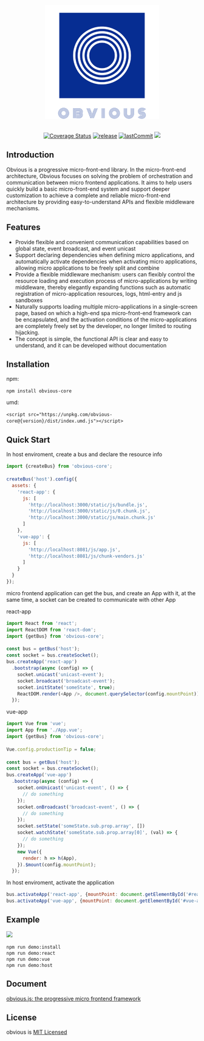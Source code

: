 <div align="center">
  <img width=300 height=300 src="docs/_media/logo_transparent.svg" />
  <br><br>

  [![Coverage Status](https://coveralls.io/repos/github/ObviousJs/obvious-core/badge.svg?branch=master)](https://coveralls.io/github/ObviousJs/obvious-core?branch=master) [![release](https://img.shields.io/github/release/ObviousJs/obvious-core.svg)](https://github.com/ObviousJs/obvious-core/releases) [![lastCommit](https://img.shields.io/github/last-commit/ObviousJs/obvious-core)](https://github.com/ObviousJs/obvious-core/commits/master) [![](https://img.shields.io/badge/document-%E7%AE%80%E4%BD%93%E4%B8%AD%E6%96%87-brightgreen)](https://github.com/ObviousJs/obvious-core/blob/master/README.zh.md)
</div>

## Introduction
Obvious is a progressive micro-front-end library. In the micro-front-end architecture, Obvious focuses on solving the  problem of orchestration and communication between micro frontend applications. It aims to help users quickly build a basic micro-front-end system and support deeper customization to achieve a complete and reliable micro-front-end architecture by providing easy-to-understand APIs and flexible middleware mechanisms.

## Features
- Provide flexible and convenient communication capabilities based on global state, event broadcast, and event unicast
- Support declaring dependencies when defining micro applications, and automatically activate dependencies when activating micro applications, allowing micro applications to be freely split and combine
- Provide a flexible middleware mechanism: users can flexibly control the resource loading and execution process of micro-applications by writing middleware, thereby elegantly expanding functions such as automatic registration of micro-application resources, logs, html-entry and js sandboxes
- Naturally supports loading multiple micro-applications in a single-screen page, based on which a high-end spa micro-front-end framework can be encapsulated, and the activation conditions of the micro-applications are completely freely set by the developer, no longer limited to routing hijacking.
- The concept is simple, the functional API is clear and easy to understand, and it can be developed without documentation

## Installation
npm: 

`npm install obvious-core`

umd:

`<script src="https://unpkg.com/obvious-core@{version}/dist/index.umd.js"></script>`

## Quick Start

In host enviroment, create a bus and declare the resource info
```js
import {createBus} from 'obvious-core';

createBus('host').config({
  assets: {
    'react-app': {
      js: [
        'http://localhost:3000/static/js/bundle.js',
        'http://localhost:3000/static/js/0.chunk.js',
        'http://localhost:3000/static/js/main.chunk.js'
      ]
    },
    'vue-app': {
      js: [
        'http://localhost:8081/js/app.js',
        'http://localhost:8081/js/chunk-vendors.js'
      ]
    }
  }
});
```

micro frontend application can get the bus, and create an App with it, at the same time, a socket can be created to communicate with other App

react-app
```js
import React from 'react';
import ReactDOM from 'react-dom';
import {getBus} from 'obvious-core';

const bus = getBus('host');
const socket = bus.createSocket();
bus.createApp('react-app')
  .bootstrap(async (config) => {
    socket.unicast('unicast-event');
    socket.broadcast('broadcast-event');
    socket.initState('someState', true);
    ReactDOM.render(<App />, document.querySelector(config.mountPoint));
  });
```  

vue-app
```js
import Vue from 'vue';
import App from './App.vue';
import {getBus} from 'obvious-core';

Vue.config.productionTip = false;

const bus = getBus('host');
const socket = bus.createSocket();
bus.createApp('vue-app')
  .bootstrap(async (config) => {
    socket.onUnicast('unicast-event', () => {
      // do something
    });
    socket.onBroadcast('broadcast-event', () => {
      // do something
    });
    socket.setState('someState.sub.prop.array', [])
    socket.watchState('someState.sub.prop.array[0]', (val) => {
      // do something
    });
    new Vue({
      render: h => h(App),
    }).$mount(config.mountPoint);
  });
```

In host enviroment, activate the application
```js
bus.activateApp('react-app', {mountPoint: document.getElementById('#react-app')});
bus.activateApp('vue-app', {mountPoint: document.getElementById('#vue-app')});
```

## Example
![](docs/_media/tutorial-target.gif)

```
npm run demo:install
npm run demo:react
npm run demo:vue
npm run demo:host
```

## Document

[obvious.js: the progressive micro frontend framework](https://obviousjs.github.io/obvious-core/#/)

## License
obvious is [MIT Licensed](https://github.com/ObviousJs/obvious-core/blob/master/LICENSE)
